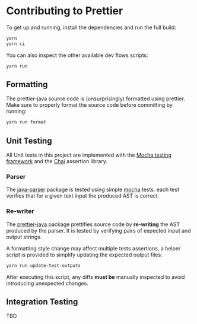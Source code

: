 # Contributing to Prettier

To get up and running, install the dependencies and run the full build:

```bash
yarn
yarn ci
```

You can also inspect the other available dev flows scripts:

```bash
yarn run
```

## Formatting

The prettier-java source code is (unsurprisingly) formatted using prettier.
Make sure to properly format the source code before committing by running:

```bash
yarn run format
```

## Unit Testing

All Unit tests in this project are implemented with the [Mocha testing framework](https://mochajs.org/)
and the [Chai](https://www.chaijs.com/) assertion library.

### Parser

The [java-parser](./packages/java-parser-js) package is tested using simple [mocha](https://mochajs.org/) tests.
each test verifies that for a given text input the produced AST is correct.

### Re-writer

The [prettier-java](./packages/prettier-plugin-java) package prettifies source code by **re-writing** the AST
produced by the parser. It is tested by verifying pairs of expected input and output strings.

A formatting style change may affect multiple tests assertions, a helper script
is provided to simplify updating the expected output files:

```bash
yarn run update-test-outputs
```

After executing this script, any diffs **must be** manually inspected to avoid introducing unexpected changes.

## Integration Testing

TBD

